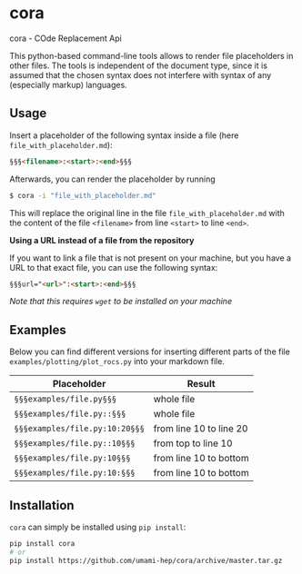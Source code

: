 # cora
cora - COde Replacement Api

This python-based command-line tools allows to render file placeholders in other files.
The tools is independent of the document type, since it is assumed that the chosen
syntax does not interfere with syntax of any (especially markup) languages.

## Usage

Insert a placeholder of the following syntax inside a file (here 
`file_with_placeholder.md`):

```md
§§§<filename>:<start>:<end>§§§
```

Afterwards, you can render the placeholder by running

```bash
$ cora -i "file_with_placeholder.md"
```

This will replace the original line in the file `file_with_placeholder.md` with 
the content of the file `<filename>` from line `<start>` to line `<end>`. 

**Using a URL instead of a file from the repository**

If you want to link a file that is not present on your machine, but you have a URL
to that exact file, you can use the following syntax:

```md
§§§url="<url>":<start>:<end>§§§
```

*Note that this requires `wget` to be installed on your machine*


## Examples

Below you can find different versions for inserting different parts of the file 
`examples/plotting/plot_rocs.py` into your markdown file.

| Placeholder | Result |
|-------------|--------|
|`§§§examples/file.py§§§` | whole file |
|`§§§examples/file.py::§§§` | whole file |
|`§§§examples/file.py:10:20§§§` | from line 10 to line 20 |
|`§§§examples/file.py::10§§§` | from top to line 10 |
|`§§§examples/file.py:10§§§` | from line 10 to bottom |
|`§§§examples/file.py:10:§§§` | from line 10 to bottom |

## Installation

`cora` can simply be installed using `pip install`:

```bash
pip install cora
# or
pip install https://github.com/umami-hep/cora/archive/master.tar.gz